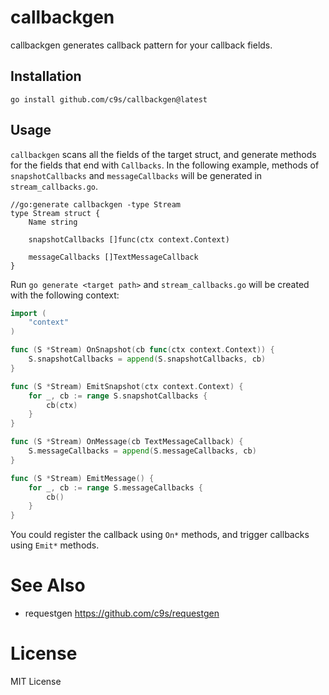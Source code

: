 # callbackgen

callbackgen generates callback pattern for your callback fields.

## Installation

```
go install github.com/c9s/callbackgen@latest
```

## Usage

`callbackgen` scans all the fields of the target struct, and generate methods for the fields that end with `Callbacks`. In the following example,
methods of `snapshotCallbacks` and `messageCallbacks` will be generated in `stream_callbacks.go`.

```
//go:generate callbackgen -type Stream
type Stream struct {
	Name string
  
	snapshotCallbacks []func(ctx context.Context)

	messageCallbacks []TextMessageCallback
}
```

Run `go generate <target path>` and `stream_callbacks.go` will be created with the following context:

```go
import (
	"context"
)

func (S *Stream) OnSnapshot(cb func(ctx context.Context)) {
	S.snapshotCallbacks = append(S.snapshotCallbacks, cb)
}

func (S *Stream) EmitSnapshot(ctx context.Context) {
	for _, cb := range S.snapshotCallbacks {
		cb(ctx)
	}
}

func (S *Stream) OnMessage(cb TextMessageCallback) {
	S.messageCallbacks = append(S.messageCallbacks, cb)
}

func (S *Stream) EmitMessage() {
	for _, cb := range S.messageCallbacks {
		cb()
	}
}
```

You could register the callback using `On*` methods, and trigger callbacks using `Emit*` methods.


# See Also

- requestgen <https://github.com/c9s/requestgen>

# License

MIT License
